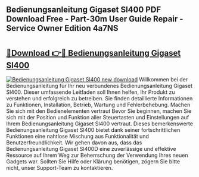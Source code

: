 ## Bedienungsanleitung Gigaset Sl400 PDF Download Free - Part-30m User Guide Repair - Service Owner Edition 4a7NS

# <h2><a href="http://df4jfst.blite.top/?on=Bedienungsanleitung+Gigaset+Sl400">🔗Download 👉🔴 Bedienungsanleitung Gigaset Sl400</a></h2>

[![Bedienungsanleitung Gigaset Sl400 new download](https://i.imgur.com/lujVjoI.png)](http://df4jfst.blite.top/?on=Bedienungsanleitung+Gigaset+Sl400)
Willkommen bei der Bedienungsanleitung für Ihr neu verbundenes Bedienungsanleitung Gigaset Sl400. Dieser umfassende Leitfaden soll Ihnen helfen, Ihr Produkt zu verstehen und erfolgreich zu betreiben. Sie finden detaillierte Informationen zu Funktionen, Installation, Betrieb, Wartung und Fehlerbehebung. Machen Sie sich mit den Bedienelementen vertraut Bevor Sie beginnen, machen Sie sich mit der Position und Funktion aller Steuertasten und Einstellungen auf Ihrem Bedienungsanleitung Gigaset Sl400 vertraut. Dieses bemerkenswerte Bedienungsanleitung Gigaset Sl400 bietet dank seiner fortschrittlichen Funktionen eine nahtlose Mischung aus Funktionalität und Benutzerfreundlichkeit. Wir gehen davon aus, dass das Bedienungsanleitung Gigaset Sl400D eine zuverlässige und effektive Ressource auf Ihrem Weg zur Beherrschung der Verwendung Ihres neuen Gadgets war. Sollten Sie Hilfe oder Klärung benötigen, zögern Sie bitte nicht, unser Support-Team zu kontaktieren.
